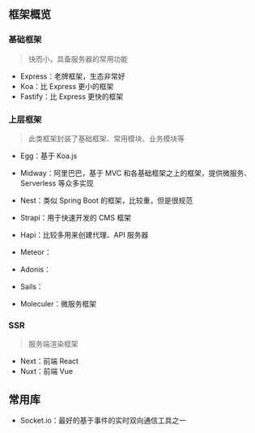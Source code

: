 ## 框架概览

### 基础框架

> 快而小，具备服务器的常用功能

+ Express：老牌框架，生态非常好
+ Koa：比 Express 更小的框架
+ Fastify：比 Express 更快的框架


### 上层框架

> 此类框架封装了基础框架、常用模块、业务模块等

+ Egg：基于 Koa.js
+ Midway：阿里巴巴，基于 MVC 和各基础框架之上的框架，提供微服务、Serverless 等众多实现
+ Nest：类似 Spring Boot 的框架，比较重，但是很规范
+ Strapi：用于快速开发的 CMS 框架
+ Hapi：比较多用来创建代理、API 服务器


+ Meteor：
+ Adonis：
+ Sails：
+ Moleculer：微服务框架



### SSR

> 服务端渲染框架

+ Next：前端 React
+ Nuxt：前端 Vue



## 常用库

+ Socket.io：最好的基于事件的实时双向通信工具之一